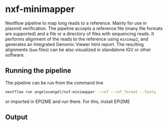 # nxf-minimapper
Nextflow pipeline to map long reads to a reference. Mainly for use in plasmid verification.
The pipeline accepts a reference file (many file formats are supported) and a file or a directory of files
with sequencing reads. It performs alignment of the reads to the reference using `minimap2`, and 
generates an Integrated Genomic Viewer html report. The resulting alignments (`bam` files) can be also visualized in 
standalone IGV or other software.

## Running the pipeline
The pipeline can be run from the command line
```bash
nextflow run angelovangel/nxf-minimapper --ref --ref_format --fastq
```
or imported in EPI2ME and run there. For this, install EPI2ME 

## Output


